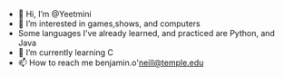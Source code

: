 - 👋 Hi, I’m @Yeetmini
- 👀 I’m interested in games,shows, and computers
- Some languages I've already learned, and practiced are Python, and Java
- 🌱 I’m currently learning C
- 📫 How to reach me benjamin.o'neill@temple.edu

<!---
Yeetmini/Yeetmini is a ✨ special ✨ repository because its `README.md` (this file) appears on your GitHub profile.
You can click the Preview link to take a look at your changes.
--->
